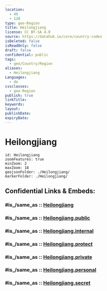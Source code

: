 ```yaml
---
location:
  - 49
  - 128
type: geo-Region
title: Heilongjiang
license: CC BY-SA 4.0
source: https://datahub.io/core/country-codes
isDeleted: false
isReadOnly: false
draft: false
confidential: public
tags:
  - geo/Country/Region
aliases:
  - Heilongjiang
Languages:
  - de
cssclasses:
  - geo-Region
publish: true
linkTitle:
keywords:
layout:
publishDate:
expiryDate:
---
```


# Heilongjiang

```leaflet
id: Heilongjiang
zoomFeatures: true 
minZoom: 2 
maxZoom: 18
geojsonFolder: ./Heilongjiang/
markerFolder: ./Heilongjiang/
```


## Confidential Links & Embeds: 

### #is_/same_as :: [Heilongjiang](/_Standards/Earth/Continent/Asia/Asia~East/China/provinces~China/Heilongjiang.md) 

### #is_/same_as :: [Heilongjiang.public](/_public/Earth/Continent/Asia/Asia~East/China/provinces~China/Heilongjiang.public.md) 

### #is_/same_as :: [Heilongjiang.internal](/_internal/Earth/Continent/Asia/Asia~East/China/provinces~China/Heilongjiang.internal.md) 

### #is_/same_as :: [Heilongjiang.protect](/_protect/Earth/Continent/Asia/Asia~East/China/provinces~China/Heilongjiang.protect.md) 

### #is_/same_as :: [Heilongjiang.private](/_private/Earth/Continent/Asia/Asia~East/China/provinces~China/Heilongjiang.private.md) 

### #is_/same_as :: [Heilongjiang.personal](/_personal/Earth/Continent/Asia/Asia~East/China/provinces~China/Heilongjiang.personal.md) 

### #is_/same_as :: [Heilongjiang.secret](/_secret/Earth/Continent/Asia/Asia~East/China/provinces~China/Heilongjiang.secret.md)

